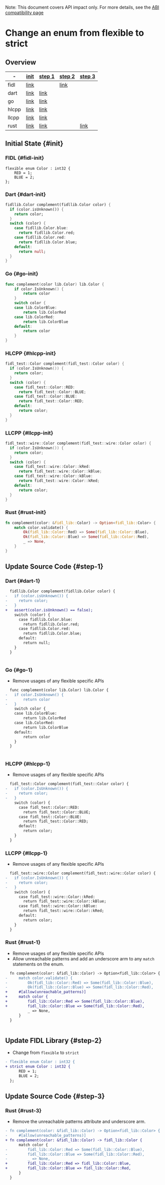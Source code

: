 <!-- WARNING: This file is machine generated by //src/tests/fidl/source_compatibility/gen, do not edit. -->

Note: This document covers API impact only. For more details, see the
[ABI compatibility page](/docs/development/languages/fidl/guides/compatibility/README.md)

# Change an enum from flexible to strict

## Overview

-|[init](#init)|[step 1](#step-1)|[step 2](#step-2)|[step 3](#step-3)
---|---|---|---|---
fidl|[link](#fidl-init)||[link](#fidl-2)|
dart|[link](#dart-init)|[link](#dart-1)||
go|[link](#go-init)|[link](#go-1)||
hlcpp|[link](#hlcpp-init)|[link](#hlcpp-1)||
llcpp|[link](#llcpp-init)|[link](#llcpp-1)||
rust|[link](#rust-init)|[link](#rust-1)||[link](#rust-3)

## Initial State {#init}

### FIDL {#fidl-init}

```fidl
flexible enum Color : int32 {
    RED = 1;
    BLUE = 2;
};
```

### Dart {#dart-init}

```dart
fidllib.Color complement(fidllib.Color color) {
  if (color.isUnknown()) {
    return color;
  }
  switch (color) {
    case fidllib.Color.blue:
      return fidllib.Color.red;
    case fidllib.Color.red:
      return fidllib.Color.blue;
    default:
      return null;
  }
}

```

### Go {#go-init}

```go
func complement(color lib.Color) lib.Color {
	if color.IsUnknown() {
		return color
	}
	switch color {
	case lib.ColorBlue:
		return lib.ColorRed
	case lib.ColorRed:
		return lib.ColorBlue
	default:
		return color
	}
}

```

### HLCPP {#hlcpp-init}

```cpp
fidl_test::Color complement(fidl_test::Color color) {
  if (color.IsUnknown()) {
    return color;
  }
  switch (color) {
    case fidl_test::Color::RED:
      return fidl_test::Color::BLUE;
    case fidl_test::Color::BLUE:
      return fidl_test::Color::RED;
    default:
      return color;
  }
}
```

### LLCPP {#llcpp-init}

```cpp
fidl_test::wire::Color complement(fidl_test::wire::Color color) {
  if (color.IsUnknown()) {
    return color;
  }
  switch (color) {
    case fidl_test::wire::Color::kRed:
      return fidl_test::wire::Color::kBlue;
    case fidl_test::wire::Color::kBlue:
      return fidl_test::wire::Color::kRed;
    default:
      return color;
  }
}
```

### Rust {#rust-init}

```rust
fn complement(color: &fidl_lib::Color) -> Option<fidl_lib::Color> {
    match color.validate() {
        Ok(fidl_lib::Color::Red) => Some(fidl_lib::Color::Blue),
        Ok(fidl_lib::Color::Blue) => Some(fidl_lib::Color::Red),
        _ => None,
    }
}

```

## Update Source Code {#step-1}

### Dart {#dart-1}


```diff
  fidllib.Color complement(fidllib.Color color) {
-   if (color.isUnknown()) {
-     return color;
-   }
+   assert(color.isUnknown() == false);
    switch (color) {
      case fidllib.Color.blue:
        return fidllib.Color.red;
      case fidllib.Color.red:
        return fidllib.Color.blue;
      default:
        return null;
    }
  }
  

```

### Go {#go-1}

- Remove usages of any flexible specific APIs

```diff
  func complement(color lib.Color) lib.Color {
- 	if color.IsUnknown() {
- 		return color
- 	}
  	switch color {
  	case lib.ColorBlue:
  		return lib.ColorRed
  	case lib.ColorRed:
  		return lib.ColorBlue
  	default:
  		return color
  	}
  }
  

```

### HLCPP {#hlcpp-1}

- Remove usages of any flexible specific APIs

```diff
  fidl_test::Color complement(fidl_test::Color color) {
-   if (color.IsUnknown()) {
-     return color;
-   }
    switch (color) {
      case fidl_test::Color::RED:
        return fidl_test::Color::BLUE;
      case fidl_test::Color::BLUE:
        return fidl_test::Color::RED;
      default:
        return color;
    }
  }

```

### LLCPP {#llcpp-1}

- Remove usages of any flexible specific APIs

```diff
  fidl_test::wire::Color complement(fidl_test::wire::Color color) {
-   if (color.IsUnknown()) {
-     return color;
-   }
    switch (color) {
      case fidl_test::wire::Color::kRed:
        return fidl_test::wire::Color::kBlue;
      case fidl_test::wire::Color::kBlue:
        return fidl_test::wire::Color::kRed;
      default:
        return color;
    }
  }

```

### Rust {#rust-1}

- Remove usages of any flexible specific APIs
- Allow unreachable patterns and add an underscore arm to any `match` statements on the enum.

```diff
  fn complement(color: &fidl_lib::Color) -> Option<fidl_lib::Color> {
-     match color.validate() {
-         Ok(fidl_lib::Color::Red) => Some(fidl_lib::Color::Blue),
-         Ok(fidl_lib::Color::Blue) => Some(fidl_lib::Color::Red),
+     #[allow(unreachable_patterns)]
+     match color {
+         fidl_lib::Color::Red => Some(fidl_lib::Color::Blue),
+         fidl_lib::Color::Blue => Some(fidl_lib::Color::Red),
          _ => None,
      }
  }
  

```

## Update FIDL Library {#step-2}

- Change from `flexible` to `strict`

```diff
- flexible enum Color : int32 {
+ strict enum Color : int32 {
      RED = 1;
      BLUE = 2;
  };

```

## Update Source Code {#step-3}

### Rust {#rust-3}

- Remove the unreachable patterns attribute and underscore arm.

```diff
- fn complement(color: &fidl_lib::Color) -> Option<fidl_lib::Color> {
-     #[allow(unreachable_patterns)]
+ fn complement(color: &fidl_lib::Color) -> fidl_lib::Color {
      match color {
-         fidl_lib::Color::Red => Some(fidl_lib::Color::Blue),
-         fidl_lib::Color::Blue => Some(fidl_lib::Color::Red),
-         _ => None,
+         fidl_lib::Color::Red => fidl_lib::Color::Blue,
+         fidl_lib::Color::Blue => fidl_lib::Color::Red,
      }
  }
  

```


